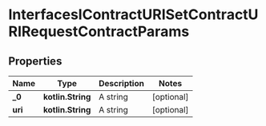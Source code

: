 
# InterfacesIContractURISetContractURIRequestContractParams

## Properties
Name | Type | Description | Notes
------------ | ------------- | ------------- | -------------
**_0** | **kotlin.String** | A string |  [optional]
**uri** | **kotlin.String** | A string |  [optional]



